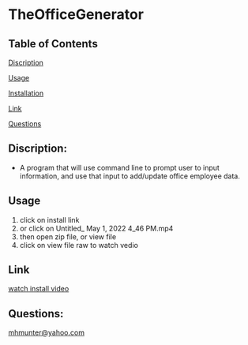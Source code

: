 # **TheOfficeGenerator**

## Table of Contents
[Discription](#Discription)

[Usage](#usage)

[Installation](#installation)

[Link](#Link)

[Questions](#Questions)



## Discription: 
- A program that will use command line to prompt user to input information, and use that input to add/update office employee data. 

## **Usage** 
<ol>
 <li> click on install link</li>
<li> or click on Untitled_ May 1, 2022 4_46 PM.mp4</li>
<li>then open zip file, or view file</li>
<li> click on view file raw to watch vedio</li>

 </ol>
 
 ## **Link**
[watch install video](https://drive.google.com/file/d/1h6a06dE5wbAGBNLcNXpzlK7OGxrZ8tSV/view)

## **Questions:**
mhmunter@yahoo.com


